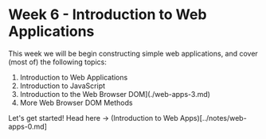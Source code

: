 # Week 6 - Introduction to Web Applications

This week we will be begin constructing simple web applications, and cover (most of) the following topics:
1. Introduction to Web Applications
1. Introduction to JavaScript
1. Introduction to the Web Browser DOM](./web-apps-3.md)
1. More Web Browser DOM Methods
 

Let's get started! Head here -> (Introduction to Web Apps)[../notes/web-apps-0.md]
